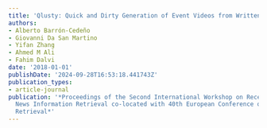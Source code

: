 ```yaml
---
title: 'Qlusty: Quick and Dirty Generation of Event Videos from Written Media Coverage.'
authors:
- Alberto Barrón-Cedeño
- Giovanni Da San Martino
- Yifan Zhang
- Ahmed M Ali
- Fahim Dalvi
date: '2018-01-01'
publishDate: '2024-09-28T16:53:18.441743Z'
publication_types:
- article-journal
publication: '*Proceedings of the Second International Workshop on Recent Trends in
  News Information Retrieval co-located with 40th European Conference on Information
  Retrieval*'
---
```

